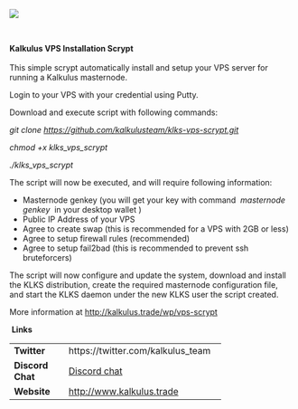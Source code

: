 <p><a href="http://www.kalkulus.trade/"><img style="display: block; margin-left: auto; margin-right: auto;" src="https://i.imgur.com/TDhrEOP.png" /></a></p>
<p style="text-align: center;">&nbsp;</p>
<p><strong>Kalkulus VPS Installation Scrypt</strong><br /><br /> This simple scrypt automatically install and setup your VPS server for running a Kalkulus masternode.</p>
<p>Login to your VPS with your credential using Putty.</p>
<p>Download and execute script with following commands:&nbsp;</p>
<p><em>git clone&nbsp;<a href="https://github.com/kalkulusteam/klks-vps-scrypt.git">https://github.com/kalkulusteam/klks-vps-scrypt.git</a></em></p>
<p><em>chmod +x klks_vps_scrypt</em></p>
<p><em>./klks_vps_scrypt</em></p>
<p>The script will now be executed, and will require following information:</p>
<ul>
<li>Masternode genkey (you will get your key with command&nbsp;&nbsp;<em>masternode genkey&nbsp;</em>&nbsp;in your desktop wallet )</li>
<li>Public IP Address of your VPS</li>
<li>Agree to create swap (this is recommended for a VPS with 2GB or less)</li>
<li>Agree to setup firewall rules (recommended)</li>
<li>Agree to setup fail2bad (this is recommended to prevent ssh bruteforcers)</li>
</ul>
<p>The script will now configure and update the system, download and install the KLKS distribution, create the required masternode configuration file, and start the KLKS daemon under the new KLKS user the script created.</p>
<p>More information at <a href="http://www.kalkulus.trade" target="_blank" rel="noopener">http://kalkulus.trade/wp/vps-scrypt</a></p>
<p>&nbsp;<strong>Links</strong></p>
<table style="width: 375px;">
<tbody>
<tr>
<td style="width: 93px;"><strong>Twitter</strong></td>
<td style="width: 270px;">https://twitter.com/kalkulus_team</td>
</tr>
<tr>
<td style="width: 93px;"><strong>Discord Chat</strong></td>
<td style="width: 270px;"><a href="https://discord.gg/UHDWDKT">Discord chat</a></td>
</tr>
<tr>
<td style="width: 93px;"><strong>Website</strong></td>
<td style="width: 270px;"><a href="http://kalkulus.trade/">http://www.kalkulus.trade</a></td>
</tr>
</tbody>
</table>
<p>&nbsp;</p>
<p>&nbsp;</p>
